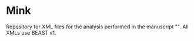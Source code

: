 # Mink
Repository for XML files for the analysis performed in the manuscript "". All XMLs use BEAST v1. 

